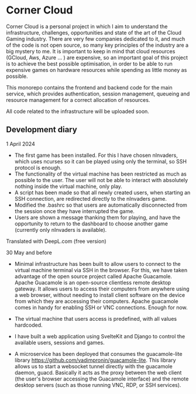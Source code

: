 ﻿# Corner Cloud

Corner Cloud is a personal project in which I aim to understand the infrastructure, challenges, opportunities and state of the art of the Cloud Gaming industry. There are very few companies dedicated to it, and much of the code is not open source, so many key principles of the industry are a big mystery to me. It is important to keep in mind that cloud resources (GCloud, Aws, Azure ... ) are expensive, so an important goal of this project is to achieve the best possible optimisation, in order to be able to run expensive games on hardware resources while spending as little money as possible.

This monorepo contains the frontend and backend code for the main service, which provides authentication, session management, queueing and resource management for a correct allocation of resources. 

All code related to the infrastructure will be uploaded soon.

## Development diary

1 April 2024

- The first game has been installed. For this I have chosen nInvaders, which uses ncurses so it can be played using only the terminal, so SSH protocol is enough. 
- The functionality of the virtual machine has been restricted as much as possible to the user. The user will not be able to interact with absolutely nothing inside the virtual machine, only play.
- A script has been made so that all newly created users, when starting an SSH connection, are redirected directly to the nInvaders game.
- Modified the .bashrc so that users are automatically disconnected from the session once they have interrupted the game.
- Users are shown a message thanking them for playing, and have the opportunity to return to the dashboard to choose another game (currently only nInvaders is available).

Translated with DeepL.com (free version)

30 May and before

- Minimal infrastructure has been built to allow users to connect to the virtual machine terminal via SSH in the browser. For this, we have taken advantage of the open source project called Apache Guacamole. 
Apache Guacamole is an open-source clientless remote desktop gateway. It allows users to access their computers from anywhere using a web browser, without needing to install client software on the device from which they are accessing their computers. Apache guacamole comes in handy for enabling SSH or VNC connections. Enough for now.

- The virtual machine that users access is predefined, with all values hardcoded.

- I have built a web application using SvelteKit and Django to control the available users, sessions and games. 

- A microservice has been deployed that consumes the guacamole-lite library https://github.com/vadimpronin/guacamole-lite. This library allows us to start a websocket tunnel directly with the guacamole daemon, guacd. Basically it acts as the proxy between the web client (the user's browser accessing the Guacamole interface) and the remote desktop servers (such as those running VNC, RDP, or SSH services). 




